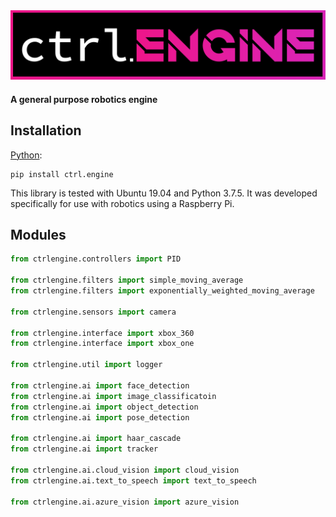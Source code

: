<div align="center">
  <img src="https://raw.githubusercontent.com/0xJeremy/ctrl.engine/master/misc/graphics/Logo.png">
</div>

#### A general purpose robotics engine

## Installation

[Python](https://pypi.org/project/ctrl.engine/):
```
pip install ctrl.engine
```

This library is tested with Ubuntu 19.04 and Python 3.7.5. It was developed specifically for use with robotics using a Raspberry Pi.

## Modules

```python
from ctrlengine.controllers import PID

from ctrlengine.filters import simple_moving_average
from ctrlengine.filters import exponentially_weighted_moving_average

from ctrlengine.sensors import camera

from ctrlengine.interface import xbox_360
from ctrlengine.interface import xbox_one

from ctrlengine.util import logger

from ctrlengine.ai import face_detection
from ctrlengine.ai import image_classificatoin
from ctrlengine.ai import object_detection
from ctrlengine.ai import pose_detection

from ctrlengine.ai import haar_cascade
from ctrlengine.ai import tracker

from ctrlengine.ai.cloud_vision import cloud_vision
from ctrlengine.ai.text_to_speech import text_to_speech

from ctrlengine.ai.azure_vision import azure_vision
```

